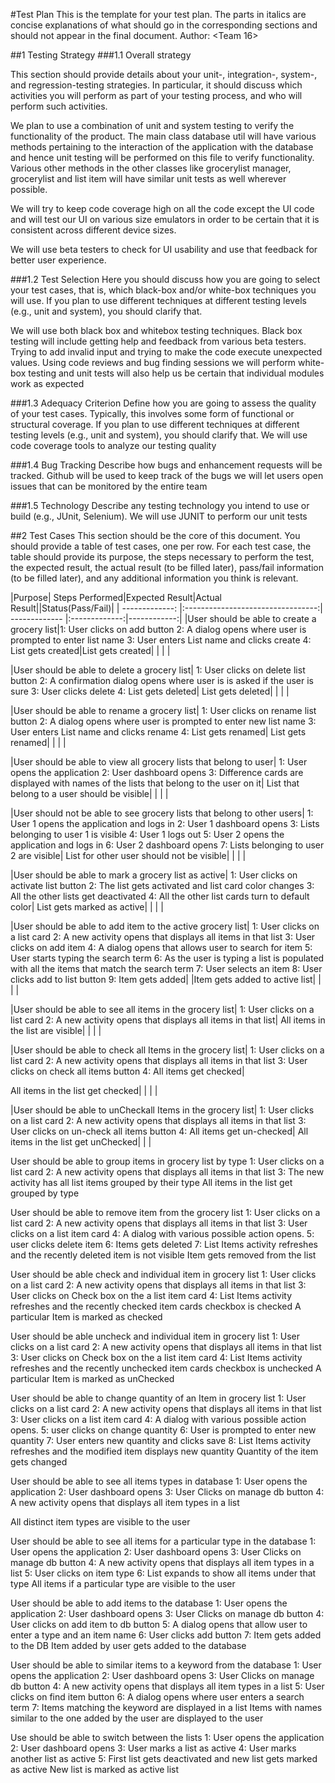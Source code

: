 #Test Plan
This is the template for your test plan. The parts in italics are concise explanations of what should go in the corresponding sections and should not appear in the final document.
Author: <Team 16>

##1 Testing Strategy
###1.1 Overall strategy

This section should provide details about your unit-, integration-, system-, and regression-testing strategies. In particular, it should discuss which activities you will perform as part of your testing process, and who will perform such activities.

We plan to use a combination of unit and system testing to verify the functionality of the product. The main class database util will have various methods pertaining to the interaction of the application with the database and hence unit testing will be performed on this file to verify functionality. Various other methods in the other classes like grocerylist manager, grocerylist and list item will have similar unit tests as well wherever possible.

We will try to keep code coverage high on all the code except the UI code and will test our UI on various size emulators in order to be certain that it is consistent across different device sizes.

We will use beta testers to check for UI usability and use that feedback for better user experience. 


###1.2 Test Selection
Here you should discuss how you are going to select your test cases, that is, which black-box and/or white-box techniques you will use. If you plan to use different techniques at different testing levels (e.g., unit and system), you should clarify that.

We will use both black box and whitebox testing techniques. Black box testing will include getting help and feedback from various beta testers. Trying to add invalid input and trying to make the code execute unexpected values.
Using code reviews and bug finding sessions we will perform white-box testing and unit tests will also help us be certain that individual modules work as expected

###1.3 Adequacy Criterion
Define how you are going to assess the quality of your test cases. Typically, this involves some form of functional or structural coverage. If you plan to use different techniques at different testing levels (e.g., unit and system), you should clarify that.
We will use code coverage tools to analyze our testing quality

###1.4 Bug Tracking
Describe how bugs and enhancement requests will be tracked.
Github will be used to keep track of the bugs we will let users open issues that can be monitored by the entire team

###1.5 Technology
Describe any testing technology you intend to use or build (e.g., JUnit, Selenium).
We will use JUNIT to perform our unit tests

##2 Test Cases
This section should be the core of this document. You should provide a table of test cases, one per row. For each test case, the table should provide its purpose, the steps necessary to perform the test, the expected result, the actual result (to be filled later), pass/fail information (to be filled later), and any additional information you think is relevant.


|Purpose| Steps Performed|Expected Result|Actual Result||Status(Pass/Fail)|
| -------------: |:---------------------------------:| ------------- |:-------------:|------------:|
|User should be able to create a grocery list|1: User clicks on add button  2: A dialog opens where user is prompted to enter list name 3: User enters List name and clicks create  4: List gets created|List gets created|  |  |  |

|User should be able to delete a grocery list|
1: User clicks on delete list button
2: A confirmation dialog opens where user is is asked if the user is sure
3: User clicks delete
4: List gets deleted|
List gets deleted|  |  |  |

|User should be able to rename a grocery list|
1: User clicks on rename list button
2: A dialog opens where user is prompted to enter new list name
3: User enters List name and clicks rename
4: List gets renamed|
List gets renamed|   |  |  |


|User should be able to view all grocery lists that belong to user|
1: User opens the application
2: User dashboard opens
3: Difference cards are displayed with names of the lists that belong to the user on it|
List that belong to a user should be visible|   |  |  |




|User should not be able to see grocery lists that belong to other users|
1: User 1 opens the application and logs in
2: User 1 dashboard opens
3: Lists belonging to user 1 is visible
4: User 1 logs out
5: User 2 opens the application and logs in
6: User 2 dashboard opens
7: Lists belonging to user 2 are visible|
List for other user should not be visible|   |  |  |


|User should be able to mark a grocery list as active|
1: User clicks on activate list button
2: The list gets activated and list card color changes
3: All the other lists get deactivated
4: All the other list cards turn to default color|
List gets marked as active|   |  |  |




|User should be able to add item to the active grocery list|
1: User clicks on a list card
2: A new activity opens that displays all items in that list
3: User clicks on add item
4: A dialog opens that allows user to search for item
5: User starts typing the search term
6: As the user is typing a list is populated with all the items that match the search term
7: User selects an item
8: User clicks add to list button
9: Item gets added|
|Item gets added to active list|   |  |  |




|User should be able to see all items in the grocery list|
1: User clicks on a list card
2: A new activity opens that displays all items in that list|
All items in the list are visible|   |  |  |




|User should be able to check all Items in the grocery list|
1: User clicks on a list card
2: A new activity opens that displays all items in that list
3: User clicks on check all items button
4: All items get checked| 

All items in the list get checked| |  |  |





|User should be able to unCheckall Items in the grocery list|
1: User clicks on a list card
2: A new activity opens that displays all items in that list
3: User clicks on un-check all items button
4: All items get un-checked|
All items in the list get unChecked| |  |  





User should be able to group items in grocery list by type
1: User clicks on a list card
2: A new activity opens that displays all items in that list
3: The new activity has all list items grouped by their type
All items in the list get grouped by type




User should be able to remove item from the grocery list
1: User clicks on a list card
2: A new activity opens that displays all items in that list
3: User clicks on a list item card
4: A dialog with various possible action opens.
5: user clicks delete item
6: Items gets deleted
7: List Items activity refreshes and the recently deleted item is not visible
Item gets removed from the list




User should be able check and individual item in grocery list
1: User clicks on a list card
2: A new activity opens that displays all items in that list
3: User clicks on
Check box on the  a list item card
4: List Items activity refreshes and the recently checked item cards checkbox is checked
A particular Item is marked as checked 




User should be able uncheck and individual item in grocery list
1: User clicks on a list card
2: A new activity opens that displays all items in that list
3: User clicks on
Check box on the  a list item card
4: List Items activity refreshes and the recently unchecked item cards checkbox is unchecked
A particular Item is marked as unChecked 




User should be able to change quantity of an Item in grocery list
1: User clicks on a list card
2: A new activity opens that displays all items in that list
3: User clicks on a list item card
4: A dialog with various possible action opens.
5: user clicks on change quantity
6: User is prompted to enter new quantity
7: User enters new quantity and clicks save
8: List Items activity refreshes and the modified item displays new quantity
Quantity of the item gets changed




User should be able to see all items types in database
1: User opens the application
2: User dashboard opens
3: User Clicks on manage db button
4: A new activity opens that displays all item types in a list


All distinct item types are visible to the user




User should be able to see all items for a particular type in the database
1: User opens the application
2: User dashboard opens
3: User Clicks on manage db button
4: A new activity opens that displays all item types in a list
5: User clicks on item type
6: List expands to show all items under that type
All items if a particular type are visible to the user




User should be able to add items to the database
1: User opens the application
2: User dashboard opens
3: User Clicks on manage db button
4: User clicks on add item to db button
5: A dialog opens that allow user to enter a type and an item name
6: User clicks add button
7: Item gets added to the DB
Item added by user gets added to the database




User should be able to similar items to a keyword from the database
1: User opens the application
2: User dashboard opens
3: User Clicks on manage db button
4: A new activity opens that displays all item types in a list
5: User clicks on find item button
6: A dialog opens where user enters a search term
7: Items matching the keyword are displayed in a list
Items with names similar to the one added by the user are displayed to the user




Use should be able to switch between the lists
1: User opens the application
2: User dashboard opens
3: User marks a list as active
4: User marks another list as active
5: First list gets deactivated and new list gets marked as active
New list is marked as active list





